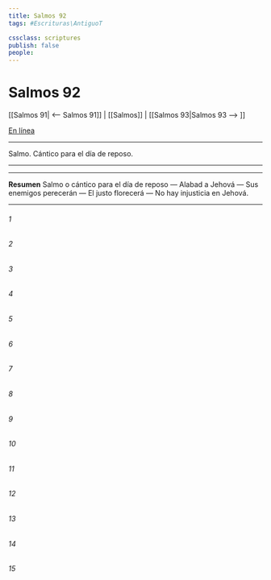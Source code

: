 ```yaml
---
title: Salmos 92
tags: #Escrituras\AntiguoT

cssclass: scriptures
publish: false
people:
---
```


# Salmos 92
[[Salmos 91| <-- Salmos 91]] | [[Salmos]] | [[Salmos 93|Salmos 93 --> ]]

[En línea](https://churchofjesuschrist.org/study/scriptures/ot/ps/92?lang=spa)

---
Salmo. Cántico para el día de reposo.

---

---
__Resumen__
Salmo o cántico para el día de reposo — Alabad a Jehová — Sus enemigos perecerán — El justo florecerá — No hay injusticia en Jehová.

---
###### 1 


###### 2 


###### 3 


###### 4 


###### 5 


###### 6 


###### 7 


###### 8 


###### 9 


###### 10 


###### 11 


###### 12 


###### 13 


###### 14 


###### 15 


